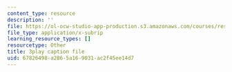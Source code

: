 ```yaml
---
content_type: resource
description: ''
file: https://ol-ocw-studio-app-production.s3.amazonaws.com/courses/res-18-008-calculus-revisited-complex-variables-differential-equations-and-linear-algebra-fall-2011/67826498a2865a169031ac2f45ee14d7_DJO6ilwbWiI.vtt
file_type: application/x-subrip
learning_resource_types: []
resourcetype: Other
title: 3play caption file
uid: 67826498-a286-5a16-9031-ac2f45ee14d7
---
```

